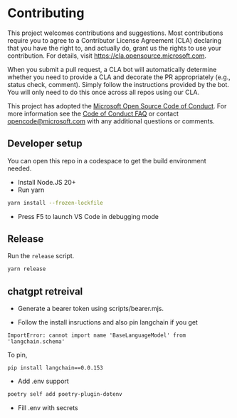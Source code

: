 
# Contributing

This project welcomes contributions and suggestions. Most contributions require you to agree to a
Contributor License Agreement (CLA) declaring that you have the right to, and actually do, grant us
the rights to use your contribution. For details, visit https://cla.opensource.microsoft.com.

When you submit a pull request, a CLA bot will automatically determine whether you need to provide
a CLA and decorate the PR appropriately (e.g., status check, comment). Simply follow the instructions
provided by the bot. You will only need to do this once across all repos using our CLA.

This project has adopted the [Microsoft Open Source Code of Conduct](https://opensource.microsoft.com/codeofconduct/).
For more information see the [Code of Conduct FAQ](https://opensource.microsoft.com/codeofconduct/faq/) or
contact [opencode@microsoft.com](mailto:opencode@microsoft.com) with any additional questions or comments.

## Developer setup

You can open this repo in a codespace to get the build environment needed.

-   Install Node.JS 20+
-   Run yarn

```bash
yarn install --frozen-lockfile
```

-   Press F5 to launch VS Code in debugging mode

## Release

Run the `release` script.

```bash
yarn release
```

## chatgpt retreival

- Generate a bearer token using scripts/bearer.mjs.

- Follow the install insructions and also pin langchain if you get

```
ImportError: cannot import name 'BaseLanguageModel' from 'langchain.schema'
```

To pin,

```
pip install langchain==0.0.153
```

- Add .env support 

```bash
poetry self add poetry-plugin-dotenv
```

- Fill .env with secrets